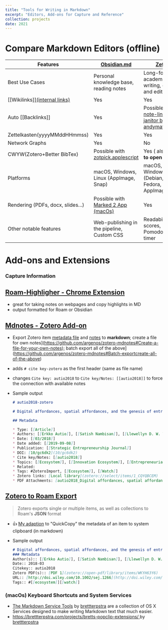 ```yaml
---
title: "Tools for Writing in Markdown"
excerpt: "Editors, Add-ons for Capture and Reference"
collection: projects
date: 2021
---
```




# Compare Markdown Editors (offline)


| Features                                                     | [Obsidian.md](https://obsidian.md/)                          | [Zettlr](https://www.zettlr.com/)                            | [Bear Note](https://bear.app/)                               | [Typora](https://typora.io/)                                 |
| ------------------------------------------------------------ | ------------------------------------------------------------ | ------------------------------------------------------------ | ------------------------------------------------------------ | ------------------------------------------------------------ |
| Best Use Cases                                               | Personal knowledge base, reading notes                       | Long-form academic writing, create and edit tables           | Meeting notes, capture web information, quick notes          | Blog post, create and edit table                             |
| [\[Wikilinks\]\][(internal links)](https://tinyurl.com/c4j5kjy) | Yes                                                          | Yes                                                          | Yes                                                          | No                                                           |
| Auto [[Backlinks]]                                           | Yes                                                          | Possible with [note-link-janitor by andymatuschak](https://github.com/andymatuschak/note-link-janitor) | Possible with [note-link-janitor by andymatuschak](https://github.com/andymatuschak/note-link-janitor) | N/A                                                          |
| Zettelkasten(yyyyMMddHHmmss)                                 | Yes                                                          | Yes                                                          | No                                                           | No                                                           |
| Network Graphs                                               | Yes                                                          | No                                                           | No                                                           | No                                                           |
| CWYW(Zotero+Better BibTex)                                   | Possible with [zotpick.applescript](https://github.com/davepwsmith/zotpick-applescript) | Yes ( also **click to open PDFs**)                           | Possible with [zotpick.applescript](https://github.com/davepwsmith/zotpick-applescript) | Possible with [zotpick.applescript](https://github.com/davepwsmith/zotpick-applescript) |
| Platforms                                                    | macOS, Windows, Linux (AppImage, Snap)                       | macOS, Windows, Linux (Debian, Fedora, AppImage)             | macOS, iOS, iPadOS (**Desktop & Mobile**)                    | macOS, Windows, Linux                                        |
| Rendering (PDFs, docx, slides...)                            | Possible with [Marked 2 App (macOs)](https://marked2app.com/) | Yes                                                          | Yes                                                          | Yes                                                          |
| Other notable features                                       | Web-publishing in the pipeline, Custom CSS                   | Readability scores, Pomodoro timer                           | Fast syncing via iCloud                                      | Integration with GitHub Desktop                              |



# Add-ons and Extensions
### Capture Information
## [Roam-Highligher - Chrome Extension](https://github.com/GitMurf/roam-highlighter#how-to-use-the-highlighter)

* great for taking notes on webpages and copy highlights in MD
* output formatted for Roam or Obsidian

## [Mdnotes - Zotero Add-on](https://github.com/argenos/zotero-mdnotes)  

* Export Zotero item [metadata file](https://github.com/argenos/zotero-mdnotes#Export-items-metadata-to-a-markdown-file) and [notes](https://github.com/argenos/zotero-mdnotes#Export-Zotero-notes-to-markdown) to **markdown**; create a file for own notes](https://github.com/argenos/zotero-mdnotes#Create-a-file-for-your-own-notes); batch export all of the above](https://github.com/argenos/zotero-mdnotes#Batch-exportcreate-all-of-the-above)

*  adds `# cite key-zotero` as the first header (same as file name)

* changes `Cite key: autio2018` to `Cite key/Notes: [[autio2018]]` to force the connection with available notes

* Sample output  

  ```markdown
  # autio2018-zotero
  
  # Digital affordances, spatial affordances, and the genesis of entrepreneurial ecosystems
  
  ## Metadata
  
  * Type: [[Article]]
  * Authors: [[Erkko Autio]], [[Satish Nambisan]], [[Llewellyn D. W. Thomas]], [[Mike Wright]]
  * Date: [[03/2018]]
  * Date added: [[2019-09-08]]
  * Publication: [[Strategic Entrepreneurship Journal]]
  * DOI: [10/gc6dk2](10/gc6dk2)
  * Cite key/Notes: [[autio2018]]
  * Topics: [[Ecosystem]], [[Innovation Ecosystem]], [[Entrepreneurial Ecosystem]]
  * Related:
  * Tags: #ZoteroImport, [[Ecosystem]], [[Watch]]
  * Zotero links: [Local library](zotero://select/items/1_CQYQBCEM)
  * PDF Attachments: [autio2018_Digital affordances, spatial affordances, and the genesis of entrepreneurial ecosystems.pdf](zotero://open-pdf/library/items/WKYH63Y6)
  ```



## [Zotero to Roam Export](https://github.com/melat0nin/zotero-roam-export)

>  Zotero exports single or multiple items, as well as collections to Roam's **JSON** format

* :+1: [My adaption](Zotero/Roam-QuickCopy2MD.js) to "QuickCopy" the metadata of an item to system clipboard (in markdown)

* Sample output

  ```markdown
  # Digital affordances, spatial affordances, and the genesis of entrepreneurial ecosystems
  ### Metadata
  Author(s):: [[Erkko Autio]], [[Satish Nambisan]], [[Llewellyn D. W. Thomas]], [[Mike Wright]]
  Date:: 2018-03
  Citekey:: autio2018
  Zotero PDF(s):: [PDF 1](zotero://open-pdf/library/items/WKYH63Y6)
  URL:: [http://doi.wiley.com/10.1002/sej.1266](http://doi.wiley.com/10.1002/sej.1266)
  Tags:: #[[ecosystem]][[watch]]
  ```

### (macOs) Keyboard Shortcuts and System Services

- [The Markdown Service Tools](https://brettterpstra.com/projects/markdown-service-tools/) by [brettterpstra](https://brettterpstra.com/topic/markdown/) are a collection of OS X Services designed to make writing Markdown text that much easier. 
- [https://brettterpstra.com/projects/bretts-popclip-extensions/ ](https://brettterpstra.com/projects/bretts-popclip-extensions/) by [brettterpstra](https://brettterpstra.com/topic/popclip/)